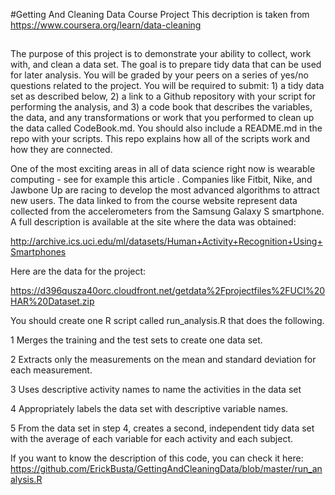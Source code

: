 #Getting And Cleaning Data Course Project
This decription is taken from https://www.coursera.org/learn/data-cleaning


## 
The purpose of this project is to demonstrate your ability to collect, work with, and clean a data set. The goal is to prepare tidy data that can be used for later analysis. You will be graded by your peers on a series of yes/no questions related to the project. You will be required to submit: 1) a tidy data set as described below, 2) a link to a Github repository with your script for performing the analysis, and 3) a code book that describes the variables, the data, and any transformations or work that you performed to clean up the data called CodeBook.md. You should also include a README.md in the repo with your scripts. This repo explains how all of the scripts work and how they are connected.

One of the most exciting areas in all of data science right now is wearable computing - see for example this article . Companies like Fitbit, Nike, and Jawbone Up are racing to develop the most advanced algorithms to attract new users. The data linked to from the course website represent data collected from the accelerometers from the Samsung Galaxy S smartphone. A full description is available at the site where the data was obtained:

http://archive.ics.uci.edu/ml/datasets/Human+Activity+Recognition+Using+Smartphones

Here are the data for the project:

https://d396qusza40orc.cloudfront.net/getdata%2Fprojectfiles%2FUCI%20HAR%20Dataset.zip

You should create one R script called run_analysis.R that does the following.

1    Merges the training and the test sets to create one data set.

2    Extracts only the measurements on the mean and standard deviation for each measurement.

3    Uses descriptive activity names to name the activities in the data set

4    Appropriately labels the data set with descriptive variable names.

5    From the data set in step 4, creates a second, independent tidy data set with the average of each variable for each activity and each subject.


If you want to know the description of this code, you can check it here:
https://github.com/ErickBusta/GettingAndCleaningData/blob/master/run_analysis.R
